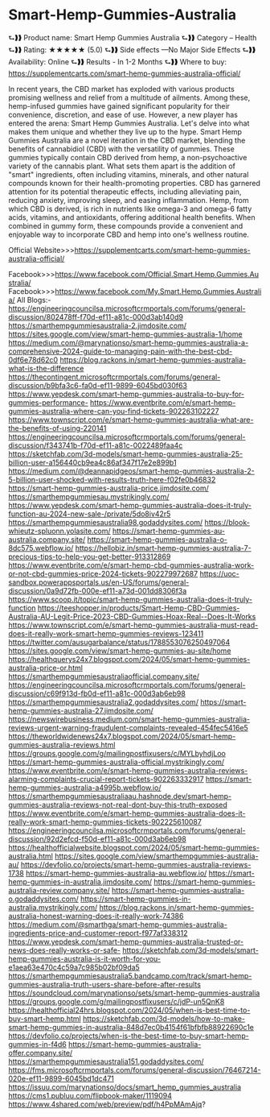 # Smart-Hemp-Gummies-Australia
⮑❱❱ Product name: Smart Hemp Gummies Australia
⮑❱❱ Category – Health 
⮑❱❱ Rating: ★★★★★ (5.0) 
⮑❱❱ Side effects —No Major Side Effects 
⮑❱❱ Availability: Online
⮑❱❱ Results - In 1-2 Months
⮑❱❱ Where to buy: https://supplementcarts.com/smart-hemp-gummies-australia-official/



In recent years, the CBD market has exploded with various products promising wellness and relief from a multitude of ailments. Among these, hemp-infused gummies have gained significant popularity for their convenience, discretion, and ease of use. However, a new player has entered the arena: Smart Hemp Gummies Australia. Let's delve into what makes them unique and whether they live up to the hype.
Smart Hemp Gummies Australia are a novel iteration in the CBD market, blending the benefits of cannabidiol (CBD) with the versatility of gummies. These gummies typically contain CBD derived from hemp, a non-psychoactive variety of the cannabis plant. What sets them apart is the addition of "smart" ingredients, often including vitamins, minerals, and other natural compounds known for their health-promoting properties.
CBD has garnered attention for its potential therapeutic effects, including alleviating pain, reducing anxiety, improving sleep, and easing inflammation. Hemp, from which CBD is derived, is rich in nutrients like omega-3 and omega-6 fatty acids, vitamins, and antioxidants, offering additional health benefits. When combined in gummy form, these compounds provide a convenient and enjoyable way to incorporate CBD and hemp into one's wellness routine.



Official Website>>>https://supplementcarts.com/smart-hemp-gummies-australia-official/

Facebook>>>https://www.facebook.com/Official.Smart.Hemp.Gummies.Australia/
Facebook>>>https://www.facebook.com/My.Smart.Hemp.Gummies.Australia/
All Blogs:-
https://engineeringcouncilsa.microsoftcrmportals.com/forums/general-discussion/802478ff-f70d-ef11-a81c-000d3ab140d9
https://smarthempgummiesaustralia-2.jimdosite.com/
https://sites.google.com/view/smart-hemp-gummies-australia-1/home
https://medium.com/@marynationso/smart-hemp-gummies-australia-a-comprehensive-2024-guide-to-managing-pain-with-the-best-cbd-0df6e78d62c0
https://blog.rackons.in/smart-hemp-gummies-australia-what-is-the-difference
https://thecontingent.microsoftcrmportals.com/forums/general-discussion/b9bfa3c6-fa0d-ef11-9899-6045bd030f63
https://www.yepdesk.com/smart-hemp-gummies-australia-to-buy-for-gummies-performance-
https://www.eventbrite.com/e/smart-hemp-gummies-australia-where-can-you-find-tickets-902263102227
https://www.townscript.com/e/smart-hemp-gummies-australia-what-are-the-benefits-of-using-220141
https://engineeringcouncilsa.microsoftcrmportals.com/forums/general-discussion/f343741b-f70d-ef11-a81c-0022489faa4c
https://sketchfab.com/3d-models/smart-hemp-gummies-australia-25-billion-user-a156440cb9ea4c86af347f17e2e899b1
https://medium.com/@deannapidgeos/smart-hemp-gummies-australia-2-5-billion-user-shocked-with-results-truth-here-f02fe0b46832
https://smart-hemp-gummies-australia-price.jimdosite.com/
https://smarthempgummiesau.mystrikingly.com/
https://www.yepdesk.com/smart-hemp-gummies-australia-does-it-truly-function-au-2024-new-sale-/private/5do8iv42r5
https://smarthempgummiesaustralia98.godaddysites.com/
https://blook-whieutz-spluonn.yolasite.com/
https://smart-hemp-gummies-au-australia.company.site/
https://smart-hemp-gummies-australia-o-8dc575.webflow.io/
https://hellobiz.in/smart-hemp-gummies-australia-7-precious-tips-to-help-you-get-better-913312869
https://www.eventbrite.com/e/smart-hemp-cbd-gummies-australia-work-or-not-cbd-gummies-price-2024-tickets-902279972687
https://uoc-sandbox.powerappsportals.us/en-US/forums/general-discussion/0a9d72fb-000e-ef11-a73d-001dd8306f3a
https://www.scoop.it/topic/smart-hemp-gummies-australia-does-it-truly-function
https://teeshopper.in/products/Smart-Hemp-CBD-Gummies-Australia-AU-Legit-Price-2023-CBD-Gummies-Hoax-Real--Does-It-Works
https://www.townscript.com/e/smart-hemp-gummies-australia-must-read-does-it-really-work-smart-hemp-gummies-reviews-123411
https://twitter.com/ausugarbalance/status/1788553076250497064
https://sites.google.com/view/smart-hemp-gummies-au-site/home
https://healthquerys24x7.blogspot.com/2024/05/smart-hemp-gummies-australia-price-or.html
https://smarthempgummiesaustraliaofficial.company.site/
https://engineeringcouncilsa.microsoftcrmportals.com/forums/general-discussion/c69f913d-fb0d-ef11-a81c-000d3ab6eb98
https://smarthempgummiesaustralia2.godaddysites.com/
https://smart-hemp-gummies-australia-27.jimdosite.com/
https://newswirebusiness.medium.com/smart-hemp-gummies-australia-reviews-urgent-warning-fraudulent-complaints-revealed-454fec5416e5
https://theworldwidenews24x7.blogspot.com/2024/05/smart-hemp-gummies-australia-reviews.html
https://groups.google.com/g/mailingpostfixusers/c/MYLbyhdjLoo
https://smart-hemp-gummies-australia-official.mystrikingly.com/
https://www.eventbrite.com/e/smart-hemp-gummies-australia-reviews-alarming-complaints-crucial-report-tickets-902263332917
https://smart-hemp-gummies-australia-a4995b.webflow.io/
https://smarthempgummiesaustraliaau.hashnode.dev/smart-hemp-gummies-australia-reviews-not-real-dont-buy-this-truth-exposed
https://www.eventbrite.com/e/smart-hemp-gummies-australia-does-it-really-work-smart-hemp-gummies-tickets-902225610087
https://engineeringcouncilsa.microsoftcrmportals.com/forums/general-discussion/92d2efcd-f50d-ef11-a81c-000d3ab6eb98
https://healthofficialwebsite.blogspot.com/2024/05/smart-hemp-gummies-australia.html
https://sites.google.com/view/smarthempgummies-australia-au/
https://devfolio.co/projects/smart-hemp-gummies-australia-reviews-1738
https://smart-hemp-gummies-australia-au.webflow.io/
https://smart-hemp-gummies-in-australia.jimdosite.com/
https://smart-hemp-gummies-australia-review.company.site/
https://smart-hemp-gummies-australia-o.godaddysites.com/
https://smart-hemp-gummies-in-australia.mystrikingly.com/
https://blog.rackons.in/smart-hemp-gummies-australia-honest-warning-does-it-really-work-74386
https://medium.com/@smarthga/smart-hemp-gummies-australia-ingredients-price-and-customer-report-f977af338312
https://www.yepdesk.com/smart-hemp-gummies-australia-trusted-or-news-does-really-works-or-safe-
https://sketchfab.com/3d-models/smart-hemp-gummies-australia-is-it-worth-for-you-e1aea63e470c4c59a7c985b02bf09da5
https://smarthempgummiesaustralia5.bandcamp.com/track/smart-hemp-gummies-australia-truth-users-share-before-after-results
https://soundcloud.com/marynationso/sets/smart-hemp-gummies-australia
https://groups.google.com/g/mailingpostfixusers/c/jdP-un5QnK8
https://healthofficial24hrs.blogspot.com/2024/05/when-is-best-time-to-buy-smart-hemp.html
https://sketchfab.com/3d-models/how-to-make-smart-hemp-gummies-in-australia-848d7ec0b4154f61bfbfb88922690c1e
https://devfolio.co/projects/when-is-the-best-time-to-buy-smart-hemp-gummies-in-f4d6
https://smart-hemp-gummies-australia-offer.company.site/
https://smarthempgummiesaustralia151.godaddysites.com/
https://fms.microsoftcrmportals.com/forums/general-discussion/76467214-020e-ef11-9899-6045bd1dc471
https://issuu.com/marynationso/docs/smart_hemp_gummies_australia
https://cms1.publuu.com/flipbook-maker/1119094
https://www.4shared.com/web/preview/pdf/h4PpMAmAjq?


